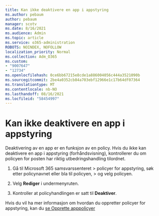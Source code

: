 ```yaml
---
title: Kan ikke deaktivere en app i appstyring
ms.author: pebaum
author: pebaum
manager: scotv
ms.date: 8/16/2021
ms.audience: Admin
ms.topic: article
ms.service: o365-administration
ROBOTS: NOINDEX, NOFOLLOW
localization_priority: Normal
ms.collection: Adm_O365
ms.custom:
- "9007647"
- "12734"
ms.openlocfilehash: 0ce6bb67215e8cde1a886004056c444a3521090b
ms.sourcegitcommit: 2be4a0352cb84a703ebf12966e1c17b64df07364
ms.translationtype: MT
ms.contentlocale: nb-NO
ms.lasthandoff: 08/16/2021
ms.locfileid: "58454997"
---
```

# <a name="unable-to-disable-an-app-in-app-governance"></a>Kan ikke deaktivere en app i appstyring

Deaktivering av en app er en funksjon av en policy. Hvis du ikke kan deaktivere en app i appstyring (forhåndsvisning), kontrollerer du om policyen for posten har riktig utbedringshandling tilordnet. 

1. Gå til Microsoft 365 samsvarssenteret > policyer for appstyring, søk etter policynavnet eller bla til policyen,  >  og velg policyen.

1. Velg **Rediger** i undermenyruten.

1. Kontroller at policyhandlingen er satt til **Deaktiver**.

Hvis du vil ha mer informasjon om hvordan du oppretter policyer for appstyring, kan du [se Opprette apppolicyer](https://docs.microsoft.com/microsoft-365/compliance/app-governance-app-policies-create)